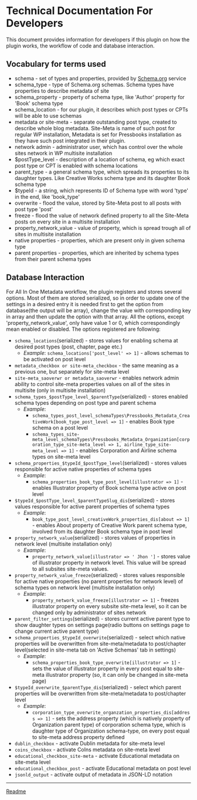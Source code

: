 # Technical Documentation For Developers

This document provides information for developers if this plugin on how the plugin works, the workflow of code and database interaction.

## Vocabulary for terms used

* schema - set of types and properties, provided by [Schema.org](schema.org) service
* schema_type - type of Schema.org schemas. Schema types have properties to describe metadata of site
* schema_property - property of schema type, like 'Author' property for 'Book' schema type
* schema_location - for our plugin, it describes which post types or CPTs will be able to use schemas
* metadata or site-meta - separate outstanding post type, created to describe whole blog metadata. Site-Meta is name of such post for regular WP installation, Metadata is set for Pressbooks installation as they have such post integrated in their plugin.
* network admin - administrator user, which has control over the whole sites network in WP multisite installation
* $postType_level - description of a location of schema, eg which exact post type or CPT is enabled with schema locations
* parent_type - a general schema type, which spreads its properties to its daughter types. Like Creative Works schema type and its daughter Book schema type
* $typeId - a string, which represents ID of Schema type with word 'type' in the end, like 'book_type'
* overwrite - flood the value, stored by Site-Meta post to all posts with post type 'post'
* freeze - flood the value of network defined property to all the Site-Meta posts on every site in a multisite installation
* property_network_value - value of property, which is spread trough all of sites in multisite installation
* native properties - properties, which are present only in given schema type
* parent properties - properties, which are inherited by schema types from their parent schema types

## Database Interaction

For All In One Metadata workflow, the plugin registers and stores several options. Most of them are stored serialized, so in order to update one of the settings in a desired entry it is needed first to get the option from database(the output will be array), change the value with corresponding key in array and then update the option with that array. All the options, except 'property_network_value', only have value 1 or 0, which correspondingly mean enabled or disabled. The options registered are following:

* ```schema_locations```(serialized) - stores values for enabling schema at desired post types (post, chapter, page etc.)
    * *Example*: ```schema_locations['post_level' => 1]``` - allows schemas to be activated on post level  
* ```metadata_checkbox or site-meta_checkbox``` - the same meaning as a previous one, but separately for site-meta level
* ```site-meta_saoverwr or metadata_saoverwr``` - enables network admin ability to control site-meta properties values on all of the sites in multisite (only in multisite installation)
* ```schema_types_$postType_level_$parentType```(serialized) - stores enabled schema types depending on post type and parent schema
    * *Example*:
        * ```schema_types_post_level_schemaTypes\Pressbooks_Metadata_CreativeWork[book_type_post_level => 1]``` - enables Book type schema on a post level
        * ```schema_types_site-meta_level_schemaTypes\Pressbooks_Metadata_Organization[corporation_type_site-meta_level => 1, airline_type_site-meta_level => 1]``` - enables Corporation and Airline schema types on site-meta level
* ```schema_properties_$typeId_$postType_level```(serialized) - stores values responsible for active native properties of schema types
    * *Example*:
        * ```schema_properties_book_type_post_level[illustrator => 1]``` - enables Illustrator property of Book schema type active on post level
* ```$typeId_$postType_level_$parentTypeSlug_dis```(serialized) - stores values responsible for active parent properties of schema types
    * *Example*:
        * ```book_type_post_level_creativeWork_properties_dis[about => 1]``` - enables About property of Creative Work parent schema type, involved from its daughter Book schema type in post level
* ```property_network_value```(serialized) - stores values of properties in network level (multisite installation only)
    * *Example*:
        * ```preperty_network_value[illustrator => ' Jhon ']``` - stores value of illustrator property in network level. This value will be spread to all subsites site-meta values.
* ```property_network_value_freeze```(serialized) - stores values responsible for active native properties (no parent properties for network level) of schema types on network level (multisite installation only)
    * *Example*:
        * ```property_network_value_freeze[illustrator => 1]``` - freezes illustrator property on every subsite site-meta level, so it can be changed only by administrator of sites network
* ```parent_filter_settings```(serialized) - stores current active parent type to show daughter types on settings page(radio buttons on settings page to change current active parent type)
* ```schema_properties_$typeId_overwrite```(serialized) - select which native properties will be overwritten from site-meta/metadata to post/chapter level(selected in site-meta tab on \'Active Schemas\' tab in settings)
    * *Example*:
        * ```schema_properties_book_type_overwrite[illustrator => 1]``` - sets the value of illustrator property in every post equal to site-meta illustrator property (so, it can only be changed in site-meta page)
* ```$typeId_overwrite_$parentType_dis```(serialized) - select which parent properties will be overwritten from site-meta/metadata to post/chapter level
    * *Example*:
        * ```corporation_type_overwrite_organzation_properties_dis[address => 1]``` - sets the address property (which is natively property of Organization parent type) of corporation schema type, which is daughter type of Organization schema-type, on every post equal to site-meta address property defined
* ```dublin_checkbox``` - activate Dublin metadata for site-meta level
* ```coins_checkbox``` - activate CoIns metadata on site-meta level
* ```educational_checkbox_site-meta``` - activate Educational metadata on site-meta level
* ```educational_checkbox_post``` - activate Educational metadata on post level
* ```jsonld_output``` - activate output of metadata in JSON-LD notation

---

[Readme](/Readme.md)
